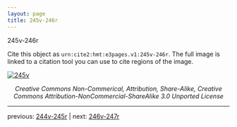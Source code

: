 ```yaml
---
layout: page
title: 245v-246r
---
```


245v-246r

Cite this object as `urn:cite2:hmt:e3pages.v1:245v-246r`.  The full image is linked to a citation tool you can use to cite regions of the image.

[![245v](http://www.homermultitext.org/iipsrv?IIIF=/project/homer/pyramidal/deepzoom/hmt/e3bifolio/v1/null.tif/full/800,/0/default.jpg)](http://www.homermultitext.org/ict2/?urn=urn:cite2:hmt:e3bifolio.v1:null) 

<p style="text-align: center; font-style: italic;">Creative Commons Non-Commerical, Attribution, Share-Alike, Creative Commons Attribution-NonCommercial-ShareAlike 3.0 Unported License</p>

---

previous: [244v-245r](../244v-245r/) | next: [246v-247r](../246v-247r/)